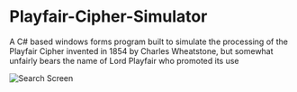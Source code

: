 # Playfair-Cipher-Simulator

A C# based windows forms program built to simulate the processing of the Playfair Cipher invented in 1854 by Charles Wheatstone, but somewhat unfairly bears the name of Lord Playfair who promoted its use 

![Search Screen](https://github.com/Hunter71a/Playfair-Cipher-Simulator/PlayfairCipher/Resources/picture-of-app.PNG)
